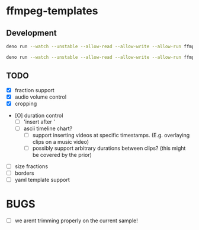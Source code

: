 # ffmpeg-templates

## Development

```bash
deno run --watch --unstable --allow-read --allow-write --allow-run ffmpeg-templates.ts template.json out.jpg --overwrite --render-sample-frame 00:00:05 --watch
```

```bash
deno run --watch --unstable --allow-read --allow-write --allow-run ffmpeg-templates.ts template.json out.mp4 --overwrite
```

## TODO
- [X] fraction support
- [X] audio volume control
- [X] cropping
- [O] duration control
  - [ ] 'insert after <index>'
  - [ ] ascii timeline chart?
    - [ ] support inserting videos at specific timestamps. (E.g. overlaying clips on a music video)
    - [ ] possibly support arbitrary durations between clips? (this might be covered by the prior)
- [ ] size fractions
- [ ] borders
- [ ] yaml template support

# BUGS
- [ ] we arent trimming properly on the current sample!
